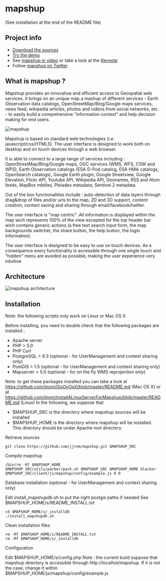 mapshup
=======
(See installation at the end of the README file)

Project info
------------

* [Download the sources](https://github.com/jjrom/mapshup)
* [Try the demo](http://engine.mapshup.info)
* See [mapshup in video](http://vimeo.com/45164288) or take a look at the [Keynote](https://speakerdeck.com/jjrom/mapshup)
* Follow [mapshup on Twitter](https://twitter.com/mapshup)

What is mapshup ?
-----------------
Mapshup provides an innovative and efficient access to Geospatial web services.
It brings on an unique map a mashup of different services - Earth Observation data catalogs,
OpenStreetMap/Bing/Google maps services, news feed, wikipedia articles, photos and videos from social networks,
etc. - to easily build a comprehensive "information context" and help decision making for end users.

![mapshup](https://raw.github.com/jjrom/mapshup/master/utils/stuff/2012.11.23%20-%20mapshup.004.jpg)

Mapshup is based on standard web technologies  (i.e. javascript/css/HTML5). The user interface is designed to
work both on desktop and on touch devices through a web browser.

It is able to connect to a large range of services including : OpenStreetMap/Bing/Google maps, OGC services
(WMS, WFS, CSW and WPS), Earth Observation catalogs (ESA G-Pod catalog, ESA HMA catalogs, OpenSearch catalogs),
Google Earth plugin, Google Streetview, Google Elevation, Flickr API, Youtube API, Wikipedia API, Geonames,
RSS and Atom feeds, MapBox mbtiles, Pléiades metadata, Sentinel 2 metadata.

Out of the box functionalities include : auto-detection of data layers through drag&drop of files and/or urls to the
map, 2D and 3D support, content creation, context saving and sharing through email/facebook/twitter.

The user interface is "map centric". All information is displayed within the map wich represents 100% of the view
excepted for the top header bar wich contains generic actions (a free text search input form, the map backgrounds
switcher, the share button, the help button, the login information).

The user interface is designed to be easy to use on touch devices. As a consequence every functionality is
accessible through one single touch and "hidden" menu are avoided as possible, making the user experience very
intuitive

Architecture
------------
![mapshup architecture](https://raw.github.com/jjrom/mapshup/master/utils/stuff/2012.11.23%20-%20mapshup.008.jpg)

Installation
------------

Note: the following scripts only work on Linux or Mac OS X

Before installing, you need to double check that the following packages are installed :
* Apache server
* PHP > 5.0
* PHP Curl
* PostgreSQL > 8.3 (optional - for UserManagement and context sharing only)
* PostGIS > 1.5 (optional - for UserManagement and context sharing only)
* Mapserver > 5.0 (optional - for on the fly WMS reprojection only)

Note: to get these packages installed you can take a look at https://github.com/jjrom/GisOnOsX/blob/master/README.md (Mac OS X) or at https://github.com/jjrom/InstallALinuxServerForMapshup/blob/master/README.md (Linux)
In the following, we suppose that
* $MAPSHUP_SRC is the directory where mapshup sources will be installed
* $MAPSHUP_HOME is the directory where mapshup will be installed. This directory should be under Apache root directory

Retrieve sources

    git clone https://github.com/jjrom/mapshup.git $MAPSHUP_SRC
    
Compile mapshup

    /bin/rm -Rf $MAPSHUP_HOME
    $MAPSHUP_SRC/utils/packer/pack.sh $MAPSHUP_SRC $MAPSHUP_HOME blacker $MAPSHUP_SRC/client/js/mapshup/config/example.js 0 0

Database installation (optional - for UserManagement and context sharing only)

Edit install_mapshupdb.sh to put the right postgis paths if needed
See $MAPSHUP_HOME/s/README_INSTALL.txt  
    
    cd $MAPSHUP_HOME/s/_installdb
    ./install_mapshupdb.sh

Clean installation files

    rm -Rf $MAPSHUP_HOME/s/README_INSTALL.txt
    rm -Rf $MAPSHUP_HOME/s/_installdb

Configuration

Edit $MAPSHUP_HOME/s/config.php
Note : the current build suppose that mapshup directory is accessible through http://localhot/mapshup. If it is not the case, change it within $MAPSHUP_HOME/js/mapshup/config/example.js 
